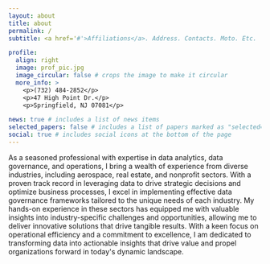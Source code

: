 ```yaml
---
layout: about
title: about
permalink: /
subtitle: <a href='#'>Affiliations</a>. Address. Contacts. Moto. Etc.

profile:
  align: right
  image: prof_pic.jpg
  image_circular: false # crops the image to make it circular
  more_info: >
    <p>(732) 484-2852</p>
    <p>47 High Point Dr.</p>
    <p>Springfield, NJ 07081</p>

news: true # includes a list of news items
selected_papers: false # includes a list of papers marked as "selected={true}"
social: true # includes social icons at the bottom of the page
---
```


As a seasoned professional with expertise in data analytics, data governance, and operations, I bring a wealth of experience from diverse industries, including aerospace, real estate, and nonprofit sectors. With a proven track record in leveraging data to drive strategic decisions and optimize business processes, I excel in implementing effective data governance frameworks tailored to the unique needs of each industry. My hands-on experience in these sectors has equipped me with valuable insights into industry-specific challenges and opportunities, allowing me to deliver innovative solutions that drive tangible results. With a keen focus on operational efficiency and a commitment to excellence, I am dedicated to transforming data into actionable insights that drive value and propel organizations forward in today's dynamic landscape.
